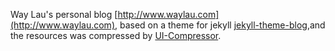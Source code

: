 Way Lau's personal blog 
[http://www.waylau.com](http://www.waylau.com), based on a theme for jekyll [jekyll-theme-blog](https://github.com/waylau/jekyll-theme-blog),and the resources was compressed by [UI-Compressor](https://github.com/waylau/ui-compressor/).




 
